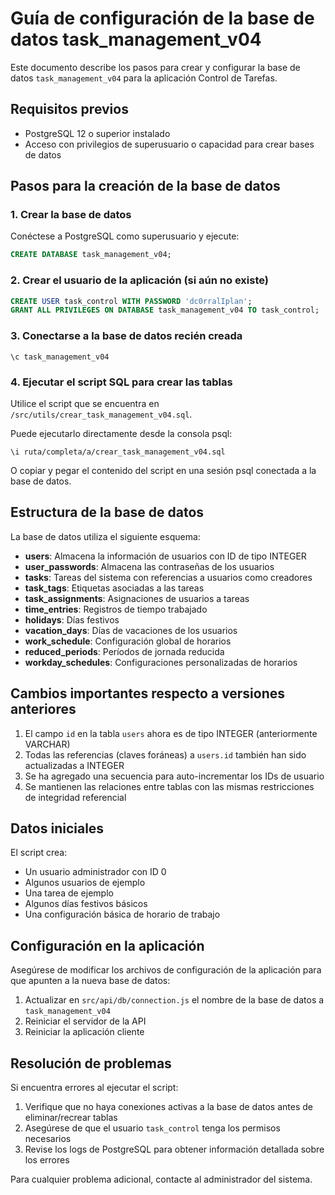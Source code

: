 
# Guía de configuración de la base de datos task_management_v04

Este documento describe los pasos para crear y configurar la base de datos `task_management_v04` para la aplicación Control de Tarefas.

## Requisitos previos

- PostgreSQL 12 o superior instalado
- Acceso con privilegios de superusuario o capacidad para crear bases de datos

## Pasos para la creación de la base de datos

### 1. Crear la base de datos

Conéctese a PostgreSQL como superusuario y ejecute:

```sql
CREATE DATABASE task_management_v04;
```

### 2. Crear el usuario de la aplicación (si aún no existe)

```sql
CREATE USER task_control WITH PASSWORD 'dc0rralIplan';
GRANT ALL PRIVILEGES ON DATABASE task_management_v04 TO task_control;
```

### 3. Conectarse a la base de datos recién creada

```
\c task_management_v04
```

### 4. Ejecutar el script SQL para crear las tablas

Utilice el script que se encuentra en `/src/utils/crear_task_management_v04.sql`.

Puede ejecutarlo directamente desde la consola psql:

```
\i ruta/completa/a/crear_task_management_v04.sql
```

O copiar y pegar el contenido del script en una sesión psql conectada a la base de datos.

## Estructura de la base de datos

La base de datos utiliza el siguiente esquema:

- **users**: Almacena la información de usuarios con ID de tipo INTEGER
- **user_passwords**: Almacena las contraseñas de los usuarios
- **tasks**: Tareas del sistema con referencias a usuarios como creadores
- **task_tags**: Etiquetas asociadas a las tareas
- **task_assignments**: Asignaciones de usuarios a tareas
- **time_entries**: Registros de tiempo trabajado
- **holidays**: Días festivos
- **vacation_days**: Días de vacaciones de los usuarios
- **work_schedule**: Configuración global de horarios
- **reduced_periods**: Períodos de jornada reducida
- **workday_schedules**: Configuraciones personalizadas de horarios

## Cambios importantes respecto a versiones anteriores

1. El campo `id` en la tabla `users` ahora es de tipo INTEGER (anteriormente VARCHAR)
2. Todas las referencias (claves foráneas) a `users.id` también han sido actualizadas a INTEGER
3. Se ha agregado una secuencia para auto-incrementar los IDs de usuario
4. Se mantienen las relaciones entre tablas con las mismas restricciones de integridad referencial

## Datos iniciales

El script crea:
- Un usuario administrador con ID 0
- Algunos usuarios de ejemplo
- Una tarea de ejemplo
- Algunos días festivos básicos
- Una configuración básica de horario de trabajo

## Configuración en la aplicación

Asegúrese de modificar los archivos de configuración de la aplicación para que apunten a la nueva base de datos:

1. Actualizar en `src/api/db/connection.js` el nombre de la base de datos a `task_management_v04`
2. Reiniciar el servidor de la API
3. Reiniciar la aplicación cliente

## Resolución de problemas

Si encuentra errores al ejecutar el script:

1. Verifique que no haya conexiones activas a la base de datos antes de eliminar/recrear tablas
2. Asegúrese de que el usuario `task_control` tenga los permisos necesarios
3. Revise los logs de PostgreSQL para obtener información detallada sobre los errores

Para cualquier problema adicional, contacte al administrador del sistema.
